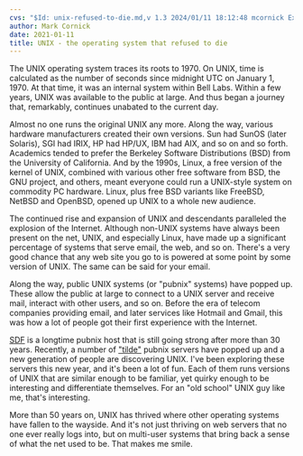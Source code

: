 ```yaml
---
cvs: "$Id: unix-refused-to-die.md,v 1.3 2024/01/11 18:12:48 mcornick Exp $"
author: Mark Cornick
date: 2021-01-11
title: UNIX - the operating system that refused to die
---
```

The UNIX operating system traces its roots to 1970. On UNIX, time is calculated as the number of seconds since midnight UTC on January 1, 1970. At that time, it was an internal system within Bell Labs. Within a few years, UNIX was available to the public at large. And thus began a journey that, remarkably, continues unabated to the current day.

Almost no one runs the original UNIX any more. Along the way, various hardware manufacturers created their own versions. Sun had SunOS (later Solaris), SGI had IRIX, HP had HP/UX, IBM had AIX, and so on and so forth. Academics tended to prefer the Berkeley Software Distributions (BSD) from the University of California. And by the 1990s, Linux, a free version of the kernel of UNIX, combined with various other free software from BSD, the GNU project, and others, meant everyone could run a UNIX-style system on commodity PC hardware. Linux, plus free BSD variants like FreeBSD, NetBSD and OpenBSD, opened up UNIX to a whole new audience.

The continued rise and expansion of UNIX and descendants paralleled the explosion of the Internet. Although non-UNIX systems have always been present on the net, UNIX, and especially Linux, have made up a significant percentage of systems that serve email, the web, and so on. There's a very good chance that any web site you go to is powered at some point by some version of UNIX. The same can be said for your email.

Along the way, public UNIX systems (or "pubnix" systems) have popped up. These allow the public at large to connect to a UNIX server and receive mail, interact with other users, and so on. Before the era of telecom companies providing email, and later services like Hotmail and Gmail, this was how a lot of people got their first experience with the Internet.

[SDF](https://sdf.org/) is a longtime pubnix host that is still going strong after more than 30 years. Recently, a number of ["tilde"](https://tildeverse.org/) pubnix servers have popped up and a new generation of people are discovering UNIX. I've been exploring these servers this new year, and it's been a lot of fun. Each of them runs versions of UNIX that are similar enough to be familiar, yet quirky enough to be interesting and differentiate themselves. For an "old school" UNIX guy like me, that's interesting.

More than 50 years on, UNIX has thrived where other operating systems have fallen to the wayside. And it's not just thriving on web servers that no one ever really logs into, but on multi-user systems that bring back a sense of what the net used to be. That makes me smile.
